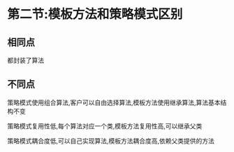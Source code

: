 # 第二节:模板方法和策略模式区别

## 相同点

都封装了算法



## 不同点

策略模式使用组合算法,客户可以自由选择算法,模板方法使用继承算法,算法基本结构不变

策略模式复用性低,每个算法对应一个类,模板方法复用性高,可以继承父类

策略模式耦合度低,可以自己实现算法,模板方法耦合度高,依赖父类提供的方法